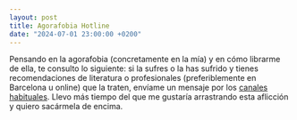 ```yaml
---
layout: post
title: Agorafobia Hotline
date: "2024-07-01 23:00:00 +0200"
---
```


Pensando en la agorafobia (concretamente en la mía) y en cómo librarme de ella,
te consulto lo siguiente: si la sufres o la has sufrido y tienes
recomendaciones de literatura o profesionales (preferiblemente en Barcelona u
online) que la traten, envíame un mensaje por los [canales
habituales](https://javier.computer/contact). Llevo más tiempo del que me
gustaría arrastrando esta aflicción y quiero sacármela de encima.
